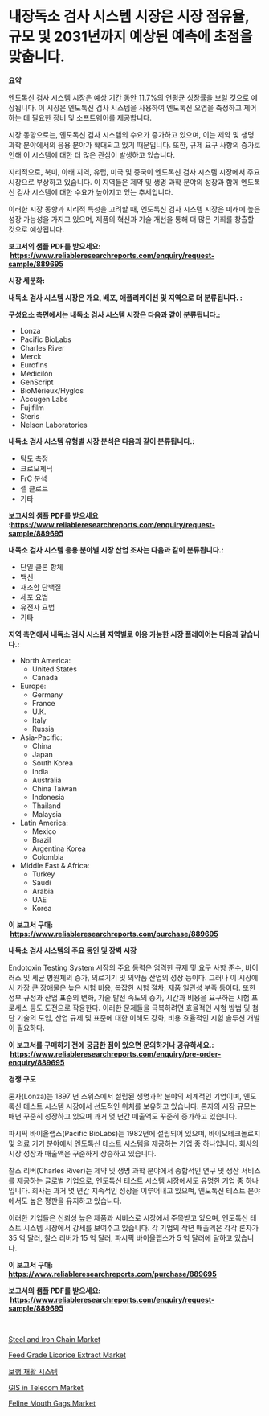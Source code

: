 <p><h1>내장독소 검사 시스템 시장은 시장 점유율, 규모 및 2031년까지 예상된 예측에 초점을 맞춥니다.</h1></p><p><strong>요약</strong></p>
<p><p>엔도톡신 검사 시스템 시장은 예상 기간 동안 11.7%의 연평균 성장률을 보일 것으로 예상됩니다. 이 시장은 엔도톡신 검사 시스템을 사용하여 엔도톡신 오염을 측정하고 제어하는 데 필요한 장비 및 소프트웨어를 제공합니다.</p><p>시장 동향으로는, 엔도톡신 검사 시스템의 수요가 증가하고 있으며, 이는 제약 및 생명 과학 분야에서의 응용 분야가 확대되고 있기 때문입니다. 또한, 규제 요구 사항의 증가로 인해 이 시스템에 대한 더 많은 관심이 발생하고 있습니다.</p><p>지리적으로, 북미, 아태 지역, 유럽, 미국 및 중국이 엔도톡신 검사 시스템 시장에서 주요 시장으로 부상하고 있습니다. 이 지역들은 제약 및 생명 과학 분야의 성장과 함께 엔도톡신 검사 시스템에 대한 수요가 높아지고 있는 추세입니다.</p><p>이러한 시장 동향과 지리적 특성을 고려할 때, 엔도톡신 검사 시스템 시장은 미래에 높은 성장 가능성을 가지고 있으며, 제품의 혁신과 기술 개선을 통해 더 많은 기회를 창출할 것으로 예상됩니다.</p></p>
<p><strong>보고서의 샘플 PDF를 받으세요: &nbsp;<a href="https://www.reliableresearchreports.com/enquiry/request-sample/889695">https://www.reliableresearchreports.com/enquiry/request-sample/889695</a></strong></p>
<p><strong>시장 세분화:</strong></p>
<p><strong> 내독소 검사 시스템 시장은 개요, 배포, 애플리케이션 및 지역으로 더 분류됩니다. :</strong></p>
<p><strong>구성요소 측면에서는 내독소 검사 시스템 시장은 다음과 같이 분류됩니다.:</strong></p>
<p><ul><li>Lonza</li><li>Pacific BioLabs</li><li>Charles River</li><li>Merck</li><li>Eurofins</li><li>Medicilon</li><li>GenScript</li><li>BioMérieux/Hyglos</li><li>Accugen Labs</li><li>Fujifilm</li><li>Steris</li><li>Nelson Laboratories</li></ul></p>
<p><strong> 내독소 검사 시스템 유형별 시장 분석은 다음과 같이 분류됩니다.:</strong></p>
<p><ul><li>탁도 측정</li><li>크로모제닉</li><li>FrC 분석</li><li>젤 클로트</li><li>기타</li></ul></p>
<p><strong>보고서의 샘플 PDF를 받으세요 :<a href="https://www.reliableresearchreports.com/enquiry/request-sample/889695">https://www.reliableresearchreports.com/enquiry/request-sample/889695</a></strong></p>
<p><strong> 내독소 검사 시스템 응용 분야별 시장 산업 조사는 다음과 같이 분류됩니다.:</strong></p>
<p><ul><li>단일 클론 항체</li><li>백신</li><li>재조합 단백질</li><li>세포 요법</li><li>유전자 요법</li><li>기타</li></ul></p>
<p><strong>지역 측면에서 내독소 검사 시스템 지역별로 이용 가능한 시장 플레이어는 다음과 같습니다.:</strong></p>
<p><ul>
    <li>
        North America:
        <ul>
            <li>United States</li>
            <li>Canada</li>
        </ul>
    </li>
    <li>
        Europe:
        <ul>
            <li>Germany</li>
            <li>France</li>
            <li>U.K.</li>
            <li>Italy</li>
            <li>Russia</li>
        </ul>
    </li>
    <li>
        Asia-Pacific:
        <ul>
            <li>China</li>
            <li>Japan</li>
            <li>South Korea</li>
            <li>India</li>
            <li>Australia</li>
            <li>China Taiwan</li>
            <li>Indonesia</li>
            <li>Thailand</li>
            <li>Malaysia</li>
        </ul>
    </li>
    <li>
        Latin America:
        <ul>
            <li>Mexico</li>
            <li>Brazil</li>
            <li>Argentina Korea</li>
            <li>Colombia</li>
        </ul>
    </li>
    <li>
        Middle East & Africa:
        <ul>
            <li>Turkey</li>
            <li>Saudi</li>
            <li>Arabia</li>
            <li>UAE</li>
            <li>Korea</li>
        </ul>
    </li>
    </ul></p>
<p><strong>이 보고서 구매: &nbsp;<a href="https://www.reliableresearchreports.com/purchase/889695">https://www.reliableresearchreports.com/purchase/889695</a></strong></p>
<p><strong>내독소 검사 시스템의 주요 동인 및 장벽 시장</strong></p>
<p><p>Endotoxin Testing System 시장의 주요 동력은 엄격한 규제 및 요구 사항 준수, 바이러스 및 세균 병원체의 증가, 의료기기 및 의약품 산업의 성장 등이다. 그러나 이 시장에서 가장 큰 장애물은 높은 시험 비용, 복잡한 시험 절차, 제품 일관성 부족 등이다. 또한 정부 규정과 산업 표준의 변화, 기술 발전 속도의 증가, 시간과 비용을 요구하는 시험 프로세스 등도 도전으로 작용한다. 이러한 문제들을 극복하려면 효율적인 시험 방법 및 첨단 기술의 도입, 산업 규제 및 표준에 대한 이해도 강화, 비용 효율적인 시험 솔루션 개발이 필요하다.</p></p>
<p><strong>이 보고서를 구매하기 전에 궁금한 점이 있으면 문의하거나 공유하세요.: &nbsp;<a href="https://www.reliableresearchreports.com/enquiry/pre-order-enquiry/889695">https://www.reliableresearchreports.com/enquiry/pre-order-enquiry/889695</a></strong></p>
<p><strong>경쟁 구도</strong></p>
<p><p>론자(Lonza)는 1897 년 스위스에서 설립된 생명과학 분야의 세계적인 기업이며, 엔도톡신 테스트 시스템 시장에서 선도적인 위치를 보유하고 있습니다. 론자의 시장 규모는 매년 꾸준히 성장하고 있으며 과거 몇 년간 매출액도 꾸준히 증가하고 있습니다. </p><p>파시픽 바이올랩스(Pacific BioLabs)는 1982년에 설립되어 있으며, 바이오테크놀로지 및 의료 기기 분야에서 엔도톡신 테스트 시스템을 제공하는 기업 중 하나입니다. 회사의 시장 성장과 매출액은 꾸준하게 상승하고 있습니다.</p><p>찰스 리버(Charles River)는 제약 및 생명 과학 분야에서 종합적인 연구 및 생산 서비스를 제공하는 글로벌 기업으로, 엔도톡신 테스트 시스템 시장에서도 유명한 기업 중 하나입니다. 회사는 과거 몇 년간 지속적인 성장을 이루어내고 있으며, 엔도톡신 테스트 분야에서도 높은 평판을 유지하고 있습니다.</p><p>이러한 기업들은 신뢰성 높은 제품과 서비스로 시장에서 주목받고 있으며, 엔도톡신 테스트 시스템 시장에서 강세를 보여주고 있습니다. 각 기업의 작년 매출액은 각각 론자가 35 억 달러, 찰스 리버가 15 억 달러, 파시픽 바이올랩스가 5 억 달러에 달하고 있습니다.</p></p>
<p><strong>이 보고서 구매: &nbsp; <a href="https://www.reliableresearchreports.com/purchase/889695">https://www.reliableresearchreports.com/purchase/889695</a></strong></p>
<p><strong>보고서의 샘플 PDF를 받으세요: &nbsp;<a href="https://www.reliableresearchreports.com/enquiry/request-sample/889695">https://www.reliableresearchreports.com/enquiry/request-sample/889695</a></strong><strong></strong></p>
<p>&nbsp;</p>
<p><p><a href="https://automatic-knee-4c7.notion.site/Steel-and-Iron-Chain-Market-Research-Report-Provides-Critical-Insights-that-can-help-Shape-Business--41968f51b8624ab6b0dd004cff73a48c">Steel and Iron Chain Market</a></p><p><a href="https://github.com/castoriffic/Market-Research-Report-List-3/blob/main/feed-grade-licorice-extract-market.md">Feed Grade Licorice Extract Market</a></p><p><a href="https://github.com/nuekbpymrrz5/Market-Research-Report-List-1/blob/main/78805032053.md">보행 재활 시스템</a></p><p><a href="https://view.publitas.com/reportprime-1/gis-in-telecom-market-size-reflecting-a-forecast-till-2031-market-by-type-by-application-and-by-geography/">GIS in Telecom Market</a></p><p><a href="https://issuu.com/reportprime-2/docs/feline-mouth-gags-market-size-2030.pptx">Feline Mouth Gags Market</a></p></p>